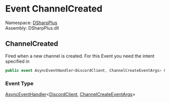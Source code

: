 # Event ChannelCreated

Namespace: [DSharpPlus](DSharpPlus.md)  
Assembly: DSharpPlus.dll

## <a id="DSharpPlus_DiscordShardedClient_ChannelCreated"></a>ChannelCreated

Fired when a new channel is created.
For this Event you need the <xref href="DSharpPlus.DiscordIntents.Guilds" data-throw-if-not-resolved="false"></xref> intent specified in <xref href="DSharpPlus.DiscordConfiguration.Intents" data-throw-if-not-resolved="false"></xref>

```csharp
public event AsyncEventHandler<DiscordClient, ChannelCreateEventArgs> ChannelCreated
```

### Event Type

[AsyncEventHandler](DSharpPlus.AsyncEvents.AsyncEventHandler\-2.md)<[DiscordClient](DSharpPlus.DiscordClient.md), [ChannelCreateEventArgs](DSharpPlus.EventArgs.ChannelCreateEventArgs.md)\>

